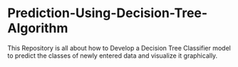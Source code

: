 # Prediction-Using-Decision-Tree-Algorithm
 This Repository is all about how to Develop a Decision Tree Classifier model to predict the classes of newly entered data and visualize it graphically.

